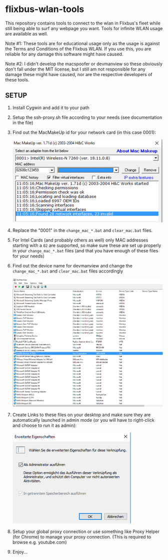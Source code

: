 # flixbus-wlan-tools

This repository contains tools to connect to the wlan in Flixbus's fleet while still being able to surf any webpage you want. Tools for infinite WLAN usage are available as well.

Note #1: These tools are for educational usage only as the usage is against the Terms and Conditions of  the Flixbus WLAN. If you use this, you are reliable for any damage this software might have caused.

Note #2: I didn't develop the macspoofer or devmanview so these obviously don't fall under the MIT license, but I still am not responsible for any damage these might have caused, nor are the respective developers of these tools.

## SETUP

1. Install Cygwin and add it to your path

2. Setup the ssh-proxy.sh file according to your needs (see documentation in the file)

3. Find out the MacMakeUp id for your network card (in this case 0001):

   ![MacMakeUp](img/MacMakeUp.png)

4. Replace the "0001" in the `change_mac_*.bat` and `clear_mac.bat` files. 

5. For Intel Cards (and probably others as well) only MAC addresses starting with a `02` are supported, so make sure these are set up properly in your `change_mac_*.bat` files (and that you have enough of these files for your needs)

6. Find out the device name for devmanview and change the `change_mac_*.bat` and `clear_mac.bat` files accordingly

   ![DevManView](img/devmanview.png)

7. Create Links to these files on your desktop and make sure they are automatically launched in admin mode (or you will have to right-click and choose to run it as admin):

   ![Admin Mode](img/admin_mode.png)

8. Setup your global proxy connection or use something like Proxy Helper (for Chrome) to manage your proxy connection. (This is required to browse e.g. youtube.com)

9. Enjoy...



